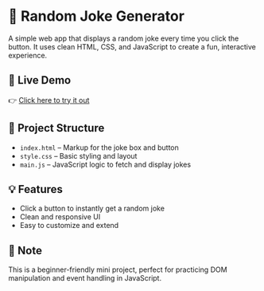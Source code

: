 # 🤣 Random Joke Generator

A simple web app that displays a random joke every time you click the button. It uses clean HTML, CSS, and JavaScript to create a fun, interactive experience.

## 🚀 Live Demo
👉 [Click here to try it out](https://samael108.github.io/Random-Jokes-Generator/)

## 📁 Project Structure
- `index.html` – Markup for the joke box and button
- `style.css` – Basic styling and layout
- `main.js` – JavaScript logic to fetch and display jokes

## 💡 Features
- Click a button to instantly get a random joke
- Clean and responsive UI
- Easy to customize and extend

## 📌 Note
This is a beginner-friendly mini project, perfect for practicing DOM manipulation and event handling in JavaScript.
